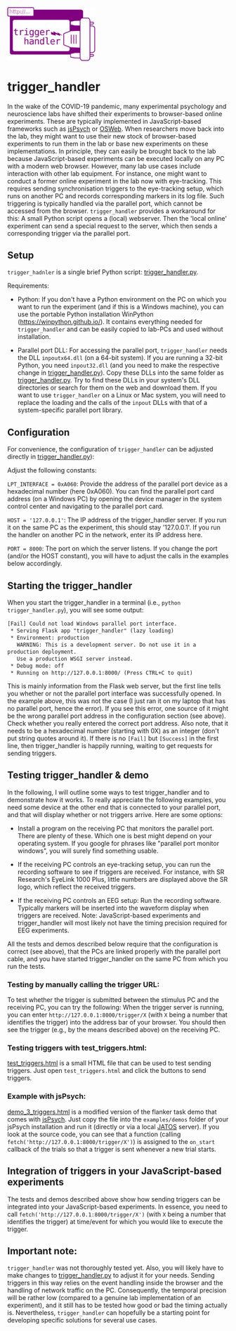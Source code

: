 <img src="https://github.com/jeti182/trigger_handler/blob/main/logo.svg?raw=true" width="200" />


# trigger_handler

In the wake of the COVID-19 pandemic, many experimental psychology and neuroscience labs have shifted their experiments to browser-based online experiments. These are typically implemented in JavaScript-based frameworks such as [jsPsych](https://www.jspsych.org/) or [OSWeb](https://osdoc.cogsci.nl/3.2/manual/osweb/#osweb). When researchers move back into the lab, they might want to use their new stock of browser-based experiments to run them in the lab or base new experiments on these implementations. In principle, they can easily be brought back to the lab because JavaScript-based experiments can be executed locally on any PC with a modern web browser. However, many lab use cases include interaction with other lab equipment. For instance, one might want to conduct a former online experiment in the lab now with eye-tracking. This requires sending synchronisation triggers to the eye-tracking setup, which runs on another PC and records corresponding markers in its log file. Such triggering is typically handled via the parallel port, which cannot be accessed from the browser. ```trigger_handler``` provides a workaround for this: A small Python script opens a (local) webserver. Then the 'local online' experiment can send a special request to the server, which then sends a corresponding trigger via the parallel port.

## Setup

```trigger_hadnler``` is a single brief Python script: [trigger_handler.py](trigger_handler.py). 

Requirements:

* Python: If you don't have a Python environment on the PC on which you want to run the experiment (and if this is a Windows machine), you can use the portable Python installation ẀinPython (https://winpython.github.io/). It contains everything needed for ```trigger_handler``` and can be easily copied to lab-PCs and used without installation. 

* Parallel port DLL: For accessing the parallel port, ```trigger_handler``` needs the DLL ```inpoutx64.dll``` (on a 64-bit system). If you are running a 32-bit Python, you need ```inpout32.dll``` (and you need to make the respective change in [trigger_handler.py](trigger_handler.py)). Copy these DLLs into the same folder as [trigger_handler.py](trigger_handler.py). Try to find these DLLs in your system's DLL directories or search for them on the web and download them. If you want to use ```trigger_handler``` on a Linux or Mac system, you will need to replace the loading and the calls of the ```inpout``` DLLs with that of a system-specific parallel port library. 

## Configuration

For convenience, the configuration of ```trigger_handler``` can be adjusted directly in [trigger_handler.py](trigger_handler.py)):

Adjust the following constants:

```LPT_INTERFACE = 0xA060```: Provide the address of the parallel port device as a hexadecimal number (here 0xA060). You can find the parallel port card address (on a Windows PC) by opening the device manager in the system control center and navigating to the parallel port card. 

```HOST = '127.0.0.1'```: The IP address of the trigger_handler server. If you run it on the same PC as the experiment, this should stay '127.0.0.1'. If you run the handler on another PC in the network, enter its IP address here.

```PORT = 8000```: The port on which the server listens. If you change the port (and/or the HOST constant), you will have to adjust the calls in the examples below accordingly.

## Starting the trigger_handler

When you start the trigger_handler in a terminal (i.e., ```python trigger_handler.py```), you will see some output: 
```
[Fail] Could not load Windows parallel port interface.
 * Serving Flask app "trigger_handler" (lazy loading)
 * Environment: production
   WARNING: This is a development server. Do not use it in a production deployment.
   Use a production WSGI server instead.
 * Debug mode: off
 * Running on http://127.0.0.1:8000/ (Press CTRL+C to quit)
```
This is mainly information from the Flask web server, but the first line tells you whether or not the parallel port interface was successfully opened. In the example above, this was not the case (I just ran it on my laptop that has no parallel port, hence the error). If you see this error, one source of it might be the wrong parallel port address in the configuration section (see above). Check whether you really entered the correct port address. Also note, that it needs to be a hexadecimal number (starting with 0X) as an integer (don't put string quotes around it). If there is no ```[Fail]``` but ```[Success]``` in the first line, then trigger_handler is happily running, waiting to get requests for sending triggers.

## Testing trigger_handler & demo

In the following, I will outline some ways to test trigger_handler and to demonstrate how it works. To really appreciate the following examples, you need some device at the other end that is connected to your parallel port, and that will display whether or not triggers arrive. Here are some options:

* Install a program on the receiving PC that monitors the parallel port. There are plenty of these. Which one is best might depend on your operating system. If you google for phrases like "parallel port monitor windows", you will surely find something usable. 

* If the receiving PC controls an eye-tracking setup, you can run the recording software to see if triggers are received. For instance, with SR Research's EyeLink 1000 Plus, little numbers are displayed above the SR logo, which reflect the received triggers.

* If the receiving PC controls an EEG setup: Run the recording software. Typically markers will be inserted into the waveform display when triggers are received. Note: JavaScript-based experiments and trigger_handler will most likely not have the timing precision required for EEG experiments.

All the tests and demos described below require that the configuration is correct (see above), that the  PCs are linked properly with the parallel port cable, and you have started trigger_handler on the same PC from which you run the tests.

### Testing by manually calling the trigger URL:

To test whether the trigger is submitted between the stimulus PC and the receiving PC, you can try the following: When the trigger server is running, you can enter ```http://127.0.0.1:8000/trigger/X``` (with ```X``` being a number that identifies the trigger) into the address bar of your browser. You should then see the trigger (e.g., by the means described above) on the receiving PC.

### Testing triggers with test_triggers.html:

[test_triggers.html](test_triggers.html) is a small HTML file that can be used to test sending triggers. Just open ```test_triggers.html``` and click the buttons to send triggers. 

### Example with jsPsych: 
[demo_3_triggers.html](demo_3_triggers.html) is a modified version of the flanker task demo that comes with [jsPsych](https://www.jspsych.org/). Just copy the file into the ```examples/demos``` folder of your jsPsych installation and run it (directly or via a local [JATOS](https://www.jatos.org) server). If you look at the source code, you can see that a function (calling ```fetch('http://127.0.0.1:8000/trigger/X')```) is assigned to the ```on_start``` callback of the trials so that a trigger is sent whenever a new trial starts.


## Integration of triggers in your JavaScript-based experiments

The tests and demos described above show how sending triggers can be integrated into your JavaScript-based experiments. In essence, you need to call ```fetch('http://127.0.0.1:8000/trigger/X')``` (with ```X``` being a number that identifies the trigger) at time/event for which you would like to execute the trigger.

## Important note: 

```trigger_handler``` was not thoroughly tested yet. Also, you will likely have to make changes to [trigger_handler.py](trigger_handler.py) to adjust it for your needs. Sending triggers in this way relies on the event handling inside the browser and the handling of network traffic on the PC. Consequently, the temporal precision will be rather low (compared to a genuine lab implementation of an experiment), and it still has to be tested how good or bad the timing actually is. Nevertheless, ```trigger_handler``` can hopefully be a starting point for developing specific solutions for several use cases.
